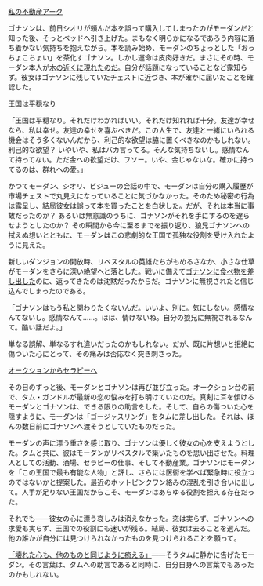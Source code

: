 <!-- title: すれ違いと重い心 -->
<!-- relationship: The Wolf Pack -->

[私の不動産アーク](#embed:https://www.youtube.com/live/rDdbFYqcAyI?t=864)

ゴナソンは、前日シオリが頼んだ本を誤って購入してしまったのがモーダンだと知った後、そっとベッドへ引き上げた。まもなく明らかになるであろう内容に落ち着かない気持ちを抱えながら。本を読み始め、モーダンのちょっとした「おっちょこちょい」を茶化すゴナソン。しかし運命は皮肉好きだ。まさにその時、モーダン本人が[木の近くに現れたのだ](https://www.youtube.com/live/rDdbFYqcAyI?t=1554)。自分が話題になっていることなど露知らず。彼女はゴナソンに残していたチェストに近づき、本が確かに届いたことを確認した。

[王国は平穏なり](#embed:https://www.youtube.com/live/WG748SwXQVo?t=5211)

「王国は平穏なり。それだけわかればいい。それだけ知れれば十分。友達が幸せなら、私は幸せ。友達の幸せを喜ぶべきだ。この人生で、友達と一緒にいられる機会はそう多くないんだから、利己的な欲望は脇に置くべきなのかもしれない。利己的な欲望？ いやいや、私はバカ言ってる。そんな気持ちないし。感情なんて持ってない。ただ金への欲望だけ、フソー。いや、金じゃないな。確かに持ってるのは、群れへの愛。」

かつてモーダン、シオリ、ビジューの会話の中で、モーダンは自分の購入履歴が市場チェストで丸見えになっていることに気づかなかった。そのため秘密の行為は露呈し、結局彼女は誤って本を買ったことを白状した。だが、それは本当に事故だったのか？ あるいは無意識のうちに、ゴナソンがそれを手にするのを遅らせようとしたのか？ その瞬間から今に至るまでを振り返り、狼兄ゴナソンへの拭えぬ想いとともに、モーダンはこの悲劇的な王国で孤独な役割を受け入れたように見えた。

新しいダンジョンの開放時、リベスタルの英雄たちがもめるさなか、小さな仕草がモーダンをさらに深い絶望へと落とした。戦いに備えて[ゴナソンに食べ物を差し出した](https://www.youtube.com/live/WG748SwXQVo?t=7889s)のに、返ってきたのは沈黙だったからだ。ゴナソンに無視されたと信じ込んでしまったのである。

「ゴナソンはもう私と関わりたくないんだ。いいよ、別に。気にしない。感情なんてないし。感情なんて……。はは、情けないね。自分の狼兄に無視されるなんて。酷い話だよ。」

単なる誤解、単なるすれ違いだったのかもしれない。だが、既に片想いと拒絶に傷ついた心にとって、その痛みは否応なく突き刺さった。

[オークションからセラピーへ](#embed:https://www.youtube.com/live/rDdbFYqcAyI?t=13010s)

その日のずっと後、モーダンとゴナソンは再び並び立った。オークション台の前で、タム・ガンドルが最新の恋の悩みを打ち明けていたのだ。真剣に耳を傾けるモーダンとゴナソンは、できる限りの助言をした。そして、自らの傷ついた心を隠すように、モーダンは「ゴージャスリング」をタムに差し出した。それは、ほんの数日前にゴナソンへ渡そうとしていたものだった。

モーダンの声に漂う重さを感じ取り、ゴナソンは優しく彼女の心を支えようとした。タムと共に、彼はモーダンがリベスタルで築いたものを思い出させた。料理人としての活動、酒場、セラピーの仕事、そして不動産業。ゴナソンはモーダンを「この王国で最も有能な人物」と評し、さらには医術を学べば緊急時に役立つのではないかと提案した。最近のホットピンクワン絡みの混乱を引き合いに出して。人手が足りない王国だからこそ、モーダンはあらゆる役割を担える存在だった。

それでも――彼女の心に漂う哀しみは消えなかった。恋は実らず、ゴナソンへの求愛も実らず、王国での役割にも迷いが残る。結局、彼女は去ることを選んだ。他の誰かが自分には見つけられなかったものを見つけられることを願って。

[「壊れた心も、他のものと同じように癒える」](https://www.youtube.com/live/WG748SwXQVo?t=16989)――そうタムに静かに告げたモーダン。その言葉は、タムへの助言であると同時に、自分自身への言葉でもあったのかもしれない。
